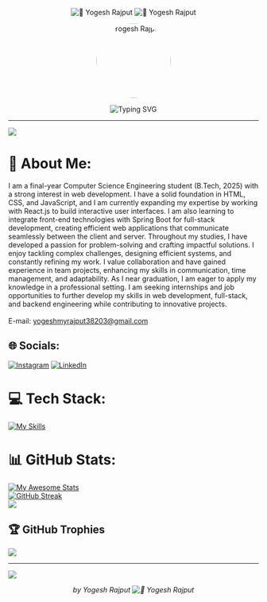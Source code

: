 <p align="center">
  <img src="https://capsule-render.vercel.app/api?type=waving&color=gradient&height=180&section=header&text=Hi%20there!%20I'm%20Yogesh%20Rajput&fontSize=30&fontColor=ffffff" alt="🚀 Yogesh Rajput">
  <img src="https://capsule-render.vercel.app/api?type=waving&height=200&color=gradient&text=Yogesh%20Rajput&reversal=false&textBg=false&fontColor=black&fontAlign=50&fontAlignY=35&animation=blink&desc=Computer%20Science%20Engineer%20|%20Java%20Enthusiast" alt="🚀 Yogesh Rajput">
</p>

<!-- Profile Picture -->
<p align="center">
  <img src="https://avatars.githubusercontent.com/yogesh8rajput" width="150" height="150" style="border-radius: 50%;" alt="Yogesh Rajput">
</p>


<p align="center">
  <img src="https://readme-typing-svg.herokuapp.com?font=Fira+Code&weight=500&size=22&pause=1000&color=36BCF7&center=true&vCenter=true&width=800&lines=Fast+Learner+%7C+Passionate+Coder+%7C+Team+Player;Java+%7C+Spring+Boot+%7C+ReactJS;Striving+to+solve+real-world+problems!" alt="Typing SVG" />
</p>
<!-- @@ -64,13 +57,7 @@ -->
<!-- <p align="center">
 <img src="[https://github-contributor-stats.vercel.app/api?username=yogesh8rajput&card_width=600&limit=5&theme=neon&combine_all_yearly_contributions=true](https://github-readme-streak-stats.herokuapp.com?user=Yogesh8rajput&theme=highcontrast&hide_border=true&card_width=500&card_height=200)](https://git.io/streak-stats)" alt="Top Contributions"/>Add commentMore actions
</p> -->

---


[![](https://visitcount.itsvg.in/api?id=yogesh8rajput&icon=2&color=1)](https://visitcount.itsvg.in)

<!-- Footer -->

# 💫 About Me:
I am a final-year Computer Science Engineering student (B.Tech, 2025) with a strong interest in web development. I have a solid foundation in HTML, CSS, and JavaScript, and I am currently expanding my expertise by working with React.js to build interactive user interfaces. I am also learning to integrate front-end technologies with Spring Boot for full-stack development, creating efficient web applications that communicate seamlessly between the client and server.
Throughout my studies, I have developed a passion for problem-solving and crafting impactful solutions. I enjoy tackling complex challenges, designing efficient systems, and constantly refining my work. I value collaboration and have gained experience in team projects, enhancing my skills in communication, time management, and adaptability.
As I near graduation, I am eager to apply my knowledge in a professional setting. I am seeking internships and job opportunities to further develop my skills in web development, full-stack, and backend engineering while contributing to innovative projects.
<br><br>E-mail: yogeshmyrajput38203@gmail.com

## 🌐 Socials:
[![Instagram](https://img.shields.io/badge/Instagram-%23E4405F.svg?logo=Instagram&logoColor=white)](https://instagram.com/kabir253singh) [![LinkedIn](https://img.shields.io/badge/LinkedIn-%230077B5.svg?logo=linkedin&logoColor=white)](https://linkedin.com/in/linkedin.com/in/yogesh-rajput-33676624a) 

# 💻 Tech Stack:
[![My Skills](https://skillicons.dev/icons?i=css,html,java,react,spring,tailwind,mysql,postman,hibernate,vscode,vite,&perline=20)](https://skillicons.dev)

# 📊 GitHub Stats:
[![My Awesome Stats](https://awesome-github-stats.azurewebsites.net/user-stats/yogesh8rajput?cardType=level-alternate&theme=dark&preferLogin=false)](https://git.io/awesome-stats-card)<br/>
[![GitHub Streak](https://github-readme-streak-stats.herokuapp.com?user=Yogesh8rajput&theme=highcontrast&hide_border=true&card_width=500&card_height=200)](https://git.io/streak-stats)<br/>
![](https://github-readme-stats.vercel.app/api/top-langs/?username=Yogesh8rajput&theme=highcontrast&hide_border=true&card_width=500&card_height=400&include_all_commits=false&count_private=false&layout=compact)

## 🏆 GitHub Trophies
![](https://github-profile-trophy.vercel.app/?username=Yogesh8rajput&theme=onedark&no-frame=true&no-bg=false&margin-w=4)

---
[![](https://visitcount.itsvg.in/api?id=Yogesh8rajput&icon=2&color=1)](https://visitcount.itsvg.in)
<p align="center">
  <i> by Yogesh Rajput</i>
  <i><img src="https://capsule-render.vercel.app/api?type=waving&height=100&color=gradient&text=Yogesh%20Rajput&section=footer&fontSize=19&fontAlignY=81" alt="🚀 Yogesh Rajput"></i>
</p>
<!-- Proudly created with GPRM ( https://gprm.itsvg.in ) -->
